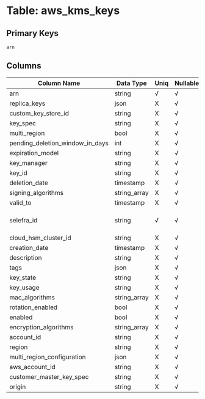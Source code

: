 # Table: aws_kms_keys

## Primary Keys 

```
arn
```


## Columns 

|  Column Name   |  Data Type  | Uniq | Nullable | Description | 
|  ----  | ----  | ----  | ----  | ---- | 
| arn | string | √ | √ |  | 
| replica_keys | json | X | √ |  | 
| custom_key_store_id | string | X | √ |  | 
| key_spec | string | X | √ |  | 
| multi_region | bool | X | √ |  | 
| pending_deletion_window_in_days | int | X | √ |  | 
| expiration_model | string | X | √ |  | 
| key_manager | string | X | √ |  | 
| key_id | string | X | √ |  | 
| deletion_date | timestamp | X | √ |  | 
| signing_algorithms | string_array | X | √ |  | 
| valid_to | timestamp | X | √ |  | 
| selefra_id | string | √ | √ | primary keys value md5 | 
| cloud_hsm_cluster_id | string | X | √ |  | 
| creation_date | timestamp | X | √ |  | 
| description | string | X | √ |  | 
| tags | json | X | √ |  | 
| key_state | string | X | √ |  | 
| key_usage | string | X | √ |  | 
| mac_algorithms | string_array | X | √ |  | 
| rotation_enabled | bool | X | √ |  | 
| enabled | bool | X | √ |  | 
| encryption_algorithms | string_array | X | √ |  | 
| account_id | string | X | √ |  | 
| region | string | X | √ |  | 
| multi_region_configuration | json | X | √ |  | 
| aws_account_id | string | X | √ |  | 
| customer_master_key_spec | string | X | √ |  | 
| origin | string | X | √ |  | 


